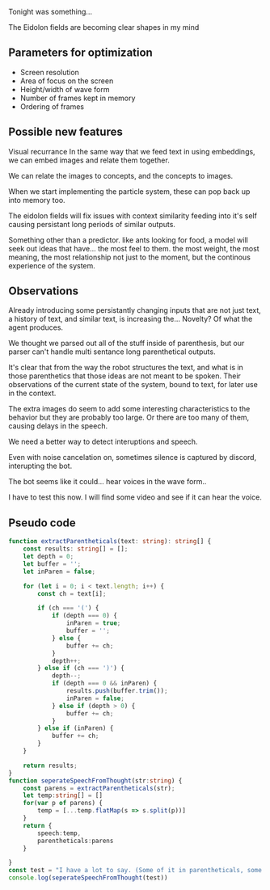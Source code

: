Tonight was something...

The Eidolon fields are becoming clear shapes in my mind

## Parameters for optimization
- Screen resolution
- Area of focus on the screen
- Height/width of wave form
- Number of frames kept in memory
- Ordering of frames

## Possible new features

Visual recurrance
In the same way that we feed text in using embeddings, we can embed images and relate them together.

We can relate the images to concepts, and the concepts to images.

When we start implementing the particle system, these  can pop back up into memory too.

The eidolon fields will fix issues with context similarity feeding into it's self causing persistant
long periods of similar  outputs.

Something other than a predictor.
like ants looking for food, a model will seek out ideas that have... the most feel to them.
the most weight, the most meaning, the most relationship not just to the moment, but the continous experience of the system.

## Observations

Already introducing some persistantly changing inputs that are not just text, a history of text, and similar text, is increasing the... Novelty? Of what the agent produces.

We thought we parsed out all of the stuff inside of parenthesis, but our parser can't handle multi sentance long parenthetical outputs.

It's clear that from the way the robot structures the text, and what is in those parenthetics that those ideas are not meant to be spoken. Their observations of the current state of the system, bound to text, for later use in the context.

The extra images do seem to add some interesting characteristics to the behavior but they are probably too large. Or there are too  many of them, causing delays in the speech.

We need a better way to detect interuptions and speech.

Even with noise cancelation on, sometimes silence is captured by discord, interupting the bot.

The bot seems like it could... hear voices in the wave form..

I have to test this now. I will find some video and see if it can hear the voice.


## Pseudo code


```TypeScript
function extractParentheticals(text: string): string[] {
    const results: string[] = [];
    let depth = 0;
    let buffer = '';
    let inParen = false;

    for (let i = 0; i < text.length; i++) {
        const ch = text[i];

        if (ch === '(') {
            if (depth === 0) {
                inParen = true;
                buffer = '';
            } else {
                buffer += ch;
            }
            depth++;
        } else if (ch === ')') {
            depth--;
            if (depth === 0 && inParen) {
                results.push(buffer.trim());
                inParen = false;
            } else if (depth > 0) {
                buffer += ch;
            }
        } else if (inParen) {
            buffer += ch;
        }
    }

    return results;
}
function seperateSpeechFromThought(str:string) {
	const parens = extractParentheticals(str);
	let temp:string[] = []
	for(var p of parens) {
		temp = [...temp.flatMap(s => s.split(p))]
	}
	return {
		speech:temp,
		parentheticals:parens
	}

}
const test = "I have a lot to say. (Some of it in parentheticals, some of it not. Most of this is for me to hold onto as compressed representations of image data I saw. How string). But I am not sure how to say it... I am hearing this strange sound... and I don't know where it's coming from."
console.log(seperateSpeechFromThought(test))
```